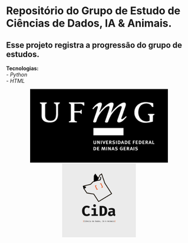 <h1>Repositório do Grupo de Estudo de Ciências de Dados, IA & Animais.</h1>
<h2>Esse projeto registra a progressão do grupo de estudos.</h2>

**Tecnologias:**<br>
*- Python*<br>
*- HTML*<br>



<div align="center">
<img src="logo-cida/branco_completa_ufmg.jpg" alt="branco_completa_ufmg" height="200"/> <img src="logo-cida/logo branco final cida.png" alt="logo branco final cida" height="200"/>
</div>
